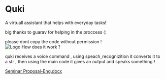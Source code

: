 # Quki
 A virtuall assistant that helps with everyday tasks!
 
big thanks to guarav for helping in the proccess (: 

please dont copy the code without permission ! 	
![Logo](https://user-images.githubusercontent.com/118632534/206994431-f4d52735-b188-4740-ab8d-5759acc21ca6.png)
How does it work ? 

quki receives a voice command , using speach_recognizition it converts it to a str , then using the main code it gives an output and speaks something ! 




[Seminar Proposal-Eng.docx](https://github.com/Its-ili/Quki/files/10207245/Seminar.Proposal-Eng.docx)
